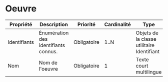 # Oeuvre

| Propriété | Description | Priorité | Cardinalité | Type |
| ------------ | ------------- | ------------ | ------------ |------------ |
| Identifiants | Énumération des identifiants connus. | Obligatoire | 1..N | Objets de la classe utilitaire Identifiant |
| Nom | Nom de l'oeuvre | Obligatoire | 1 | Texte court multilingue |
